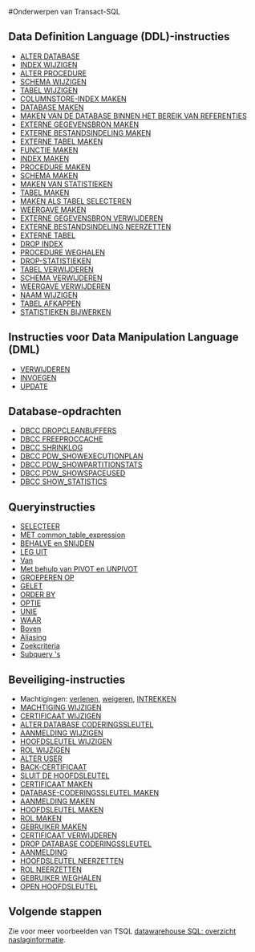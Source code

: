 <properties
   pageTitle="SQL Data magazijn Transact-SQL verwijzing | Microsoft Azure"
   description="Koppelingen naar naslaginformatie voor de Transact-SQL-onderwerpen die worden gebruikt door SQL Data Warehouse."
   services="sql-data-warehouse"
   documentationCenter="NA"
   authors="barbkess"
   manager="barbkess"
   editor=""/>

<tags
   ms.service="sql-data-warehouse"
   ms.devlang="NA"
   ms.topic="article"
   ms.tgt_pltfrm="NA"
   ms.workload="data-services"
   ms.date="08/22/2016"
   ms.author="barbkess;sonyama"/>

#<a name="transact-sql-topics"></a>Onderwerpen van Transact-SQL

## <a name="data-definition-language-ddl-statements"></a>Data Definition Language (DDL)-instructies

- [ALTER DATABASE](https://msdn.microsoft.com/library/mt204042.aspx)
- [INDEX WIJZIGEN](https://msdn.microsoft.com/library/ms188388.aspx)
- [ALTER PROCEDURE](https://msdn.microsoft.com/library/ms189762.aspx)
- [SCHEMA WIJZIGEN](https://msdn.microsoft.com/library/ms173423.aspx)
- [TABEL WIJZIGEN](https://msdn.microsoft.com/library/ms190273.aspx)
- [COLUMNSTORE-INDEX MAKEN](https://msdn.microsoft.com/library/gg492153.aspx)
- [DATABASE MAKEN](https://msdn.microsoft.com/library/mt204021.aspx)
- [MAKEN VAN DE DATABASE BINNEN HET BEREIK VAN REFERENTIES](https://msdn.microsoft.com/library/mt270260.aspx)
- [EXTERNE GEGEVENSBRON MAKEN](https://msdn.microsoft.com/library/dn935022.aspx)
- [EXTERNE BESTANDSINDELING MAKEN](https://msdn.microsoft.com/library/dn935026.aspx)
- [EXTERNE TABEL MAKEN](https://msdn.microsoft.com/library/dn935021.aspx)
- [FUNCTIE MAKEN](https://msdn.microsoft.com/library/mt203952.aspx)
- [INDEX MAKEN](https://msdn.microsoft.com/library/ms188783.aspx)
- [PROCEDURE MAKEN](https://msdn.microsoft.com/library/ms187926.aspx)
- [SCHEMA MAKEN](https://msdn.microsoft.com/library/ms189462.aspx)
- [MAKEN VAN STATISTIEKEN](https://msdn.microsoft.com/library/ms188038.aspx)
- [TABEL MAKEN](https://msdn.microsoft.com/library/mt203953.aspx)
- [MAKEN ALS TABEL SELECTEREN](https://msdn.microsoft.com/library/mt204041.aspx)
- [WEERGAVE MAKEN](https://msdn.microsoft.com/library/ms187956.aspx)
- [EXTERNE GEGEVENSBRON VERWIJDEREN](https://msdn.microsoft.com/library/mt146367.aspx)
- [EXTERNE BESTANDSINDELING NEERZETTEN](https://msdn.microsoft.com/library/mt146379.aspx)
- [EXTERNE TABEL](https://msdn.microsoft.com/library/mt130698.aspx)
- [DROP INDEX](https://msdn.microsoft.com/library/ms176118.aspx)
- [PROCEDURE WEGHALEN](https://msdn.microsoft.com/library/ms174969.aspx)
- [DROP-STATISTIEKEN](https://msdn.microsoft.com/library/ms175075.aspx)
- [TABEL VERWIJDEREN](https://msdn.microsoft.com/library/ms173790.aspx)
- [SCHEMA VERWIJDEREN](https://msdn.microsoft.com/library/ms186751.aspx)
- [WEERGAVE VERWIJDEREN](https://msdn.microsoft.com/library/ms173492.aspx)
- [NAAM WIJZIGEN](https://msdn.microsoft.com/library/mt631611.aspx)
- [TABEL AFKAPPEN](https://msdn.microsoft.com/library/ms177570.aspx)
- [STATISTIEKEN BIJWERKEN](https://msdn.microsoft.com/library/ms187348.aspx)

## <a name="data-manipulation-language-dml-statements"></a>Instructies voor Data Manipulation Language (DML)

- [VERWIJDEREN](https://msdn.microsoft.com/library/ms189835.aspx)
- [INVOEGEN](https://msdn.microsoft.com/library/ms174335.aspx)
- [UPDATE](https://msdn.microsoft.com/library/ms177523.aspx)

## <a name="database-console-commands"></a>Database-opdrachten

- [DBCC DROPCLEANBUFFERS](https://msdn.microsoft.com/library/ms187762.aspx)
- [DBCC FREEPROCCACHE](https://msdn.microsoft.com/library/mt204018.aspx)
- [DBCC SHRINKLOG](https://msdn.microsoft.com/library/mt204020.aspx)
- [DBCC PDW_SHOWEXECUTIONPLAN](https://msdn.microsoft.com/library/mt204017.aspx)
- [DBCC PDW_SHOWPARTITIONSTATS](https://msdn.microsoft.com/library/mt204013.aspx)
- [DBCC PDW_SHOWSPACEUSED](https://msdn.microsoft.com/library/mt204028.aspx)
- [DBCC SHOW_STATISTICS](https://msdn.microsoft.com/library/mt204043.aspx)

## <a name="query-statements"></a>Queryinstructies

- [SELECTEER](https://msdn.microsoft.com/library/ms189499.aspx)
- [MET common_table_expression](https://msdn.microsoft.com/library/ms175972.aspx)
- [BEHALVE en SNIJDEN](https://msdn.microsoft.com/library/ms188055.aspx)
- [LEG UIT](https://msdn.microsoft.com/library/mt631615.aspx)
- [Van](https://msdn.microsoft.com/library/ms177634.aspx)
- [Met behulp van PIVOT en UNPIVOT](https://msdn.microsoft.com/library/ms177410.aspx)
- [GROEPEREN OP](https://msdn.microsoft.com/library/ms177673.aspx)
- [GELET](https://msdn.microsoft.com/library/ms180199.aspx)
- [ORDER BY](https://msdn.microsoft.com/library/ms188385.aspx)
- [OPTIE](https://msdn.microsoft.com/library/ms190322.aspx)
- [UNIE](https://msdn.microsoft.com/library/ms180026.aspx)
- [WAAR](https://msdn.microsoft.com/library/ms188047.aspx)
- [Boven](https://msdn.microsoft.com/library/ms189463.aspx)
- [Aliasing](https://msdn.microsoft.com/library/mt631614.aspx)
- [Zoekcriteria](https://msdn.microsoft.com/library/ms173545.aspx)
- [Subquery 's](https://msdn.microsoft.com/library/mt631613.aspx)

## <a name="security-statements"></a>Beveiliging-instructies

- Machtigingen: [verlenen](https://msdn.microsoft.com/library/ms187965.aspx), [weigeren](https://msdn.microsoft.com/library/ms188338.aspx), [INTREKKEN](https://msdn.microsoft.com/library/ms187728.aspx)
- [MACHTIGING WIJZIGEN](https://msdn.microsoft.com/library/ms187359.aspx)
- [CERTIFICAAT WIJZIGEN](https://msdn.microsoft.com/library/ms189511.aspx)
- [ALTER DATABASE CODERINGSSLEUTEL](https://msdn.microsoft.com/library/bb630389.aspx)
- [AANMELDING WIJZIGEN](https://msdn.microsoft.com/library/ms189828.aspx)
- [HOOFDSLEUTEL WIJZIGEN](https://msdn.microsoft.com/library/ms186937.aspx)
- [ROL WIJZIGEN](https://msdn.microsoft.com/library/ms189775.aspx)
- [ALTER USER](https://msdn.microsoft.com/library/ms176060.aspx)
- [BACK-CERTIFICAAT](https://msdn.microsoft.com/library/ms178578.aspx)
- [SLUIT DE HOOFDSLEUTEL](https://msdn.microsoft.com/library/ms188387.aspx)
- [CERTIFICAAT MAKEN](https://msdn.microsoft.com/library/ms187798.aspx)
- [DATABASE-CODERINGSSLEUTEL MAKEN](https://msdn.microsoft.com/library/bb677241.aspx)
- [AANMELDING MAKEN](https://msdn.microsoft.com/library/ms189751.aspx)
- [HOOFDSLEUTEL MAKEN](https://msdn.microsoft.com/library/ms174382.aspx)
- [ROL MAKEN](https://msdn.microsoft.com/library/ms187936.aspx)
- [GEBRUIKER MAKEN](https://msdn.microsoft.com/library/ms173463.aspx)
- [CERTIFICAAT VERWIJDEREN](https://msdn.microsoft.com/library/ms179906.aspx)
- [DROP DATABASE CODERINGSSLEUTEL](https://msdn.microsoft.com/library/bb630256.aspx)
- [AANMELDING](https://msdn.microsoft.com/library/ms188012.aspx)
- [HOOFDSLEUTEL NEERZETTEN](https://msdn.microsoft.com/library/ms180071.aspx)
- [ROL NEERZETTEN](https://msdn.microsoft.com/library/ms174988.aspx)
- [GEBRUIKER WEGHALEN](https://msdn.microsoft.com/library/ms189438.aspx)
- [OPEN HOOFDSLEUTEL](https://msdn.microsoft.com/library/ms174433.aspx)


## <a name="next-steps"></a>Volgende stappen
Zie voor meer voorbeelden van TSQL [datawarehouse SQL: overzicht naslaginformatie][].

<!--Image references-->

<!--Article references-->
[Datawarehouse SQL: overzicht naslaginformatie]: sql-data-warehouse-overview-reference.md

<!--MSDN references-->


<!--Other Web references-->
